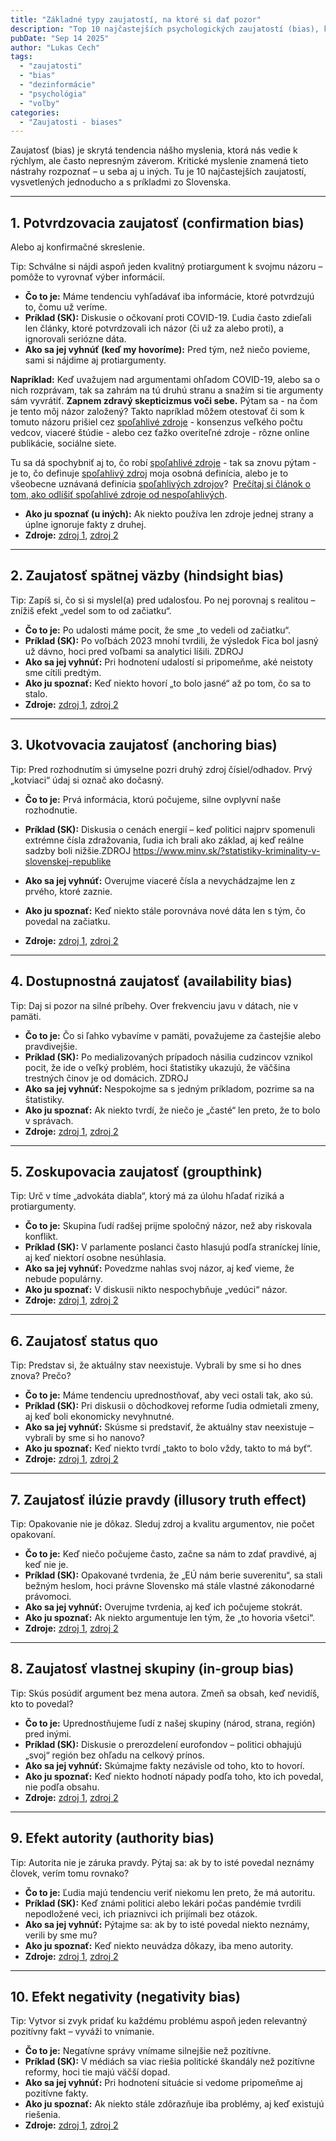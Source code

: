 ```yaml
---
title: "Základné typy zaujatostí, na ktoré si dať pozor"
description: "Top 10 najčastejších psychologických zaujatostí (bias), ktoré ovplyvňujú naše myslenie. Jednoduché vysvetlenia, príklady zo Slovenska a tipy, ako sa brániť manipulácii a dezinformáciám."
pubDate: "Sep 14 2025"
author: "Lukas Cech"
tags:
  - "zaujatosti"
  - "bias"
  - "dezinformácie"
  - "psychológia"
  - "voľby"
categories:
  - "Zaujatosti - biases"
---
```



Zaujatosť (bias) je skrytá tendencia nášho myslenia, ktorá nás vedie k rýchlym, ale často nepresným záverom. Kritické myslenie znamená tieto nástrahy rozpoznať – u seba aj u iných. Tu je 10 najčastejších zaujatostí, vysvetlených jednoducho a s príkladmi zo Slovenska.

---
<a id="konfirmacne-skreslenie"></a>

## 1. Potvrdzovacia zaujatosť (confirmation bias)
Alebo aj konfirmačné skreslenie.

<aside class="callout callout--tip">
Tip: Schválne si nájdi aspoň jeden kvalitný protiargument k svojmu názoru – pomôže to vyrovnať výber informácií.
</aside>

- **Čo to je:** Máme tendenciu vyhľadávať iba informácie, ktoré potvrdzujú to, čomu už veríme.  
- **Príklad (SK):** Diskusie o očkovaní proti COVID-19. Ľudia často zdieľali len články, ktoré potvrdzovali ich názor (či už za alebo proti), a ignorovali seriózne dáta.  
- **Ako sa jej vyhnúť (keď my hovoríme):** Pred tým, než niečo povieme, sami si nájdime aj protiargumenty.

<aside class="callout callout--info">
<b>Napríklad:</b> Keď uvažujem nad argumentami ohľadom COVID-19, alebo sa o nich rozprávam, tak sa zahrám na tú druhú stranu a snažím si tie argumenty sám vyvrátiť. <b>Zapnem zdravý skepticizmus voči sebe.</b> Pýtam sa - na čom je tento môj názor založený? Takto napríklad môžem otestovať či som k tomuto názoru prišiel cez <a href="/blog/ako-odlisit-spolahlive-zdroje-informacii-od-nespolahlivych/">spoľahlivé zdroje</a> - konsenzus veľkého počtu vedcov, viaceré štúdie - alebo cez ťažko overiteľné zdroje - rôzne online publikácie, sociálne siete.

Tu sa dá spochybniť aj to, čo robí <a href="/blog/ako-odlisit-spolahlive-zdroje-informacii-od-nespolahlivych/">spoľahlivé zdroje</a> - tak sa znovu pýtam - je to, čo definuje <a href="/blog/ako-odlisit-spolahlive-zdroje-informacii-od-nespolahlivych/">spoľahlivý zdroj</a> moja osobná definícia, alebo je to všeobecne uznávaná definícia <a href="/blog/ako-odlisit-spolahlive-zdroje-informacii-od-nespolahlivych/">spoľahlivých zdrojov</a>? <HandRight style="--icon-size: 30px; margin-right: .25em;"></HandRight> <a href="/blog/ako-odlisit-spolahlive-zdroje-informacii-od-nespolahlivych/"> Prečítaj si článok o tom, ako odlíšiť spoľahlivé zdroje od nespoľahlivých</a>.
</aside>

- **Ako ju spoznať (u iných):** Ak niekto používa len zdroje jednej strany a úplne ignoruje fakty z druhej.  
- **Zdroje:** <a href="https://en.wikipedia.org/wiki/Confirmation_bias" target="_blank" rel="noopener noreferrer">zdroj 1</a>, <a href="https://sk.wikipedia.org/wiki/Potvrdzovacia_zaujatosť" target="_blank" rel="noopener noreferrer">zdroj 2</a>

---

## 2. Zaujatosť spätnej väzby (hindsight bias)
<aside class="callout callout--tip">
Tip: Zapíš si, čo si si myslel(a) pred udalosťou. Po nej porovnaj s realitou – znížiš efekt „vedel som to od začiatku“.
</aside>

- **Čo to je:** Po udalosti máme pocit, že sme „to vedeli od začiatku“.  
- **Príklad (SK):** Po voľbách 2023 mnohí tvrdili, že výsledok Fica bol jasný už dávno, hoci pred voľbami sa analytici líšili.  <span class="text-red-500">ZDROJ</span>
- **Ako sa jej vyhnúť:** Pri hodnotení udalostí si pripomeňme, aké neistoty sme cítili predtým.  
- **Ako ju spoznať:** Keď niekto hovorí „to bolo jasné“ až po tom, čo sa to stalo.  
- **Zdroje:** <a href="https://en.wikipedia.org/wiki/Hindsight_bias" target="_blank" rel="noopener noreferrer">zdroj 1</a>, <a href="https://sk.wikipedia.org/wiki/Hindsight_bias" target="_blank" rel="noopener noreferrer">zdroj 2</a>

---

## 3. Ukotvovacia zaujatosť (anchoring bias)
<aside class="callout callout--tip">
Tip: Pred rozhodnutím si úmyselne pozri druhý zdroj čísiel/odhadov. Prvý „kotviaci“ údaj si označ ako dočasný.
</aside>

- **Čo to je:** Prvá informácia, ktorú počujeme, silne ovplyvní naše rozhodnutie.  
- **Príklad (SK):** Diskusia o cenách energií – keď politici najprv spomenuli extrémne čísla zdražovania, ľudia ich brali ako základ, aj keď reálne sadzby boli nižšie.<span class="text-red-500">ZDROJ</span>
https://www.minv.sk/?statistiky-kriminality-v-slovenskej-republike

- **Ako sa jej vyhnúť:** Overujme viaceré čísla a nevychádzajme len z prvého, ktoré zaznie.  
- **Ako ju spoznať:** Keď niekto stále porovnáva nové dáta len s tým, čo povedal na začiatku.  
- **Zdroje:** <a href="https://en.wikipedia.org/wiki/Anchoring" target="_blank" rel="noopener noreferrer">zdroj 1</a>, <a href="https://sk.wikipedia.org/wiki/Ukotvovacia_heuristika" target="_blank" rel="noopener noreferrer">zdroj 2</a>

---

## 4. Dostupnostná zaujatosť (availability bias)
<aside class="callout callout--tip">
Tip: Daj si pozor na silné príbehy. Over frekvenciu javu v dátach, nie v pamäti.
</aside>

- **Čo to je:** Čo si ľahko vybavíme v pamäti, považujeme za častejšie alebo pravdivejšie.  
- **Príklad (SK):** Po medializovaných prípadoch násilia cudzincov vznikol pocit, že ide o veľký problém, hoci štatistiky ukazujú, že väčšina trestných činov je od domácich.  <span class="text-red-500">ZDROJ</span>
- **Ako sa jej vyhnúť:** Nespokojme sa s jedným príkladom, pozrime sa na štatistiky.  
- **Ako ju spoznať:** Ak niekto tvrdí, že niečo je „časté“ len preto, že to bolo v správach.  
- **Zdroje:** <a href="https://en.wikipedia.org/wiki/Availability_heuristic" target="_blank" rel="noopener noreferrer">zdroj 1</a>, <a href="https://sk.wikipedia.org/wiki/Dostupnostná_heuristika" target="_blank" rel="noopener noreferrer">zdroj 2</a>

---

## 5. Zoskupovacia zaujatosť (groupthink)
<aside class="callout callout--tip">
Tip: Urč v tíme „advokáta diabla“, ktorý má za úlohu hľadať riziká a protiargumenty.
</aside>

- **Čo to je:** Skupina ľudí radšej prijme spoločný názor, než aby riskovala konflikt.  
- **Príklad (SK):** V parlamente poslanci často hlasujú podľa straníckej línie, aj keď niektorí osobne nesúhlasia.  
- **Ako sa jej vyhnúť:** Povedzme nahlas svoj názor, aj keď vieme, že nebude populárny.  
- **Ako ju spoznať:** V diskusii nikto nespochybňuje „vedúci“ názor.  
- **Zdroje:** <a href="https://en.wikipedia.org/wiki/Groupthink" target="_blank" rel="noopener noreferrer">zdroj 1</a>, <a href="https://sk.wikipedia.org/wiki/Groupthink" target="_blank" rel="noopener noreferrer">zdroj 2</a>

---

## 6. Zaujatosť status quo
<aside class="callout callout--tip">
Tip: Predstav si, že aktuálny stav neexistuje. Vybrali by sme si ho dnes znova? Prečo?
</aside>

- **Čo to je:** Máme tendenciu uprednostňovať, aby veci ostali tak, ako sú.  
- **Príklad (SK):** Pri diskusii o dôchodkovej reforme ľudia odmietali zmeny, aj keď boli ekonomicky nevyhnutné.  
- **Ako sa jej vyhnúť:** Skúsme si predstaviť, že aktuálny stav neexistuje – vybrali by sme si ho nanovo?  
- **Ako ju spoznať:** Keď niekto tvrdí „takto to bolo vždy, takto to má byť“.  
- **Zdroje:** <a href="https://en.wikipedia.org/wiki/Status_quo_bias" target="_blank" rel="noopener noreferrer">zdroj 1</a>, <a href="https://sk.wikipedia.org/wiki/Status_quo_bias" target="_blank" rel="noopener noreferrer">zdroj 2</a>

---

## 7. Zaujatosť ilúzie pravdy (illusory truth effect)
<aside class="callout callout--tip">
Tip: Opakovanie nie je dôkaz. Sleduj zdroj a kvalitu argumentov, nie počet opakovaní.
</aside>

- **Čo to je:** Keď niečo počujeme často, začne sa nám to zdať pravdivé, aj keď nie je.  
- **Príklad (SK):** Opakované tvrdenia, že „EÚ nám berie suverenitu“, sa stali bežným heslom, hoci právne Slovensko má stále vlastné zákonodarné právomoci.  
- **Ako sa jej vyhnúť:** Overujme tvrdenia, aj keď ich počujeme stokrát.  
- **Ako ju spoznať:** Ak niekto argumentuje len tým, že „to hovoria všetci“.  
- **Zdroje:** <a href="https://en.wikipedia.org/wiki/Illusory_truth_effect" target="_blank" rel="noopener noreferrer">zdroj 1</a>, <a href="https://sk.wikipedia.org/wiki/Ilúzia_pravdy" target="_blank" rel="noopener noreferrer">zdroj 2</a>

---

## 8. Zaujatosť vlastnej skupiny (in-group bias)
<aside class="callout callout--tip">
Tip: Skús posúdiť argument bez mena autora. Zmeň sa obsah, keď nevidíš, kto to povedal?
</aside>

- **Čo to je:** Uprednostňujeme ľudí z našej skupiny (národ, strana, región) pred inými.  
- **Príklad (SK):** Diskusie o prerozdelení eurofondov – politici obhajujú „svoj“ región bez ohľadu na celkový prínos.  
- **Ako sa jej vyhnúť:** Skúmajme fakty nezávisle od toho, kto to hovorí.  
- **Ako ju spoznať:** Keď niekto hodnotí nápady podľa toho, kto ich povedal, nie podľa obsahu.  
- **Zdroje:** <a href="https://en.wikipedia.org/wiki/In-group_favoritism" target="_blank" rel="noopener noreferrer">zdroj 1</a>, <a href="https://sk.wikipedia.org/wiki/In-group_bias" target="_blank" rel="noopener noreferrer">zdroj 2</a>

---

## 9. Efekt autority (authority bias)
<aside class="callout callout--tip">
Tip: Autorita nie je záruka pravdy. Pýtaj sa: ak by to isté povedal neznámy človek, verím tomu rovnako?
</aside>

- **Čo to je:** Ľudia majú tendenciu veriť niekomu len preto, že má autoritu.  
- **Príklad (SK):** Keď známi politici alebo lekári počas pandémie tvrdili nepodložené veci, ich priaznivci ich prijímali bez otázok.  
- **Ako sa jej vyhnúť:** Pýtajme sa: ak by to isté povedal niekto neznámy, verili by sme mu?  
- **Ako ju spoznať:** Keď niekto neuvádza dôkazy, iba meno autority.  
- **Zdroje:** <a href="https://en.wikipedia.org/wiki/Authority_bias" target="_blank" rel="noopener noreferrer">zdroj 1</a>, <a href="https://sk.wikipedia.org/wiki/Authority_bias" target="_blank" rel="noopener noreferrer">zdroj 2</a>

---

## 10. Efekt negativity (negativity bias)
<aside class="callout callout--tip">
Tip: Vytvor si zvyk pridať ku každému problému aspoň jeden relevantný pozitívny fakt – vyváži to vnímanie.
</aside>

- **Čo to je:** Negatívne správy vnímame silnejšie než pozitívne.  
- **Príklad (SK):** V médiách sa viac riešia politické škandály než pozitívne reformy, hoci tie majú väčší dopad.  
- **Ako sa jej vyhnúť:** Pri hodnotení situácie si vedome pripomeňme aj pozitívne fakty.  
- **Ako ju spoznať:** Ak niekto stále zdôrazňuje iba problémy, aj keď existujú riešenia.  
- **Zdroje:** <a href="https://en.wikipedia.org/wiki/Negativity_bias" target="_blank" rel="noopener noreferrer">zdroj 1</a>, <a href="https://sk.wikipedia.org/wiki/Negativity_bias" target="_blank" rel="noopener noreferrer">zdroj 2</a>
